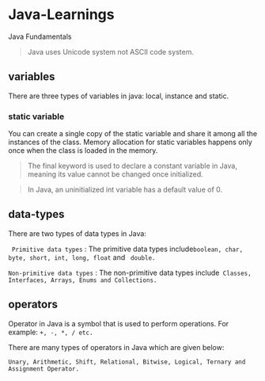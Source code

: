 # Java-Learnings
Java Fundamentals

>  Java uses Unicode system not ASCII code system.

##  **variables** 
  There are three types of variables in java: local, instance and static.


### static variable
  You can create a single copy of the static variable and share it among all the instances of the class. Memory allocation for static variables happens only once     when the class is loaded in the memory.

>   The final keyword is used to declare a constant variable in Java, meaning its value cannot be changed once initialized.

>   In Java, an uninitialized int variable has a default value of 0.


##  **data-types**
  There are two types of data types in Java:

` Primitive data types` : The primitive data types include` boolean, char, byte, short, int, long, float ` and ` double.`

` Non-primitive data types ` : The non-primitive data types include` Classes, Interfaces, Arrays, Enums and Collections.`


##  **operators**
Operator in Java is a symbol that is used to perform operations. For example: ` +, -, *, / etc. `

There are many types of operators in Java which are given below:

` Unary, Arithmetic, Shift, Relational, Bitwise, Logical, Ternary and Assignment Operator. `
